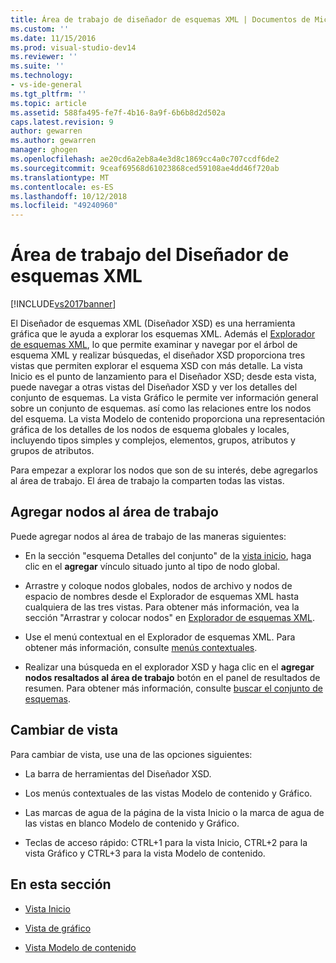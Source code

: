 ```yaml
---
title: Área de trabajo de diseñador de esquemas XML | Documentos de Microsoft
ms.custom: ''
ms.date: 11/15/2016
ms.prod: visual-studio-dev14
ms.reviewer: ''
ms.suite: ''
ms.technology:
- vs-ide-general
ms.tgt_pltfrm: ''
ms.topic: article
ms.assetid: 588fa495-fe7f-4b16-8a9f-6b6b8d2d502a
caps.latest.revision: 9
author: gewarren
ms.author: gewarren
manager: ghogen
ms.openlocfilehash: ae20cd6a2eb8a4e3d8c1869cc4a0c707ccdf6de2
ms.sourcegitcommit: 9ceaf69568d61023868ced59108ae4dd46f720ab
ms.translationtype: MT
ms.contentlocale: es-ES
ms.lasthandoff: 10/12/2018
ms.locfileid: "49240960"
---
```

# <a name="xml-schema-designer-workspace"></a>Área de trabajo del Diseñador de esquemas XML
[!INCLUDE[vs2017banner](../includes/vs2017banner.md)]

  
El Diseñador de esquemas XML (Diseñador XSD) es una herramienta gráfica que le ayuda a explorar los esquemas XML. Además el [Explorador de esquemas XML](../xml-tools/xml-schema-explorer.md), lo que permite examinar y navegar por el árbol de esquema XML y realizar búsquedas, el diseñador XSD proporciona tres vistas que permiten explorar el esquema XSD con más detalle. La vista Inicio es el punto de lanzamiento para el Diseñador XSD; desde esta vista, puede navegar a otras vistas del Diseñador XSD y ver los detalles del conjunto de esquemas. La vista Gráfico le permite ver información general sobre un conjunto de esquemas. así como las relaciones entre los nodos del esquema. La vista Modelo de contenido proporciona una representación gráfica de los detalles de los nodos de esquema globales y locales, incluyendo tipos simples y complejos, elementos, grupos, atributos y grupos de atributos.  
  
 Para empezar a explorar los nodos que son de su interés, debe agregarlos al área de trabajo. El área de trabajo la comparten todas las vistas.  
  
## <a name="adding-nodes-to-the-workspace"></a>Agregar nodos al área de trabajo  
 Puede agregar nodos al área de trabajo de las maneras siguientes:  
  
-   En la sección "esquema Detalles del conjunto" de la [vista inicio](../xml-tools/start-view.md), haga clic en el **agregar** vínculo situado junto al tipo de nodo global.  
  
-   Arrastre y coloque nodos globales, nodos de archivo y nodos de espacio de nombres desde el Explorador de esquemas XML hasta cualquiera de las tres vistas. Para obtener más información, vea la sección "Arrastrar y colocar nodos" en [Explorador de esquemas XML](../xml-tools/xml-schema-explorer.md).  
  
-   Use el menú contextual en el Explorador de esquemas XML. Para obtener más información, consulte [menús contextuales](../xml-tools/context-menus-xml-schema-explorer.md).  
  
-   Realizar una búsqueda en el explorador XSD y haga clic en el **agregar nodos resaltados al área de trabajo** botón en el panel de resultados de resumen. Para obtener más información, consulte [buscar el conjunto de esquemas](../xml-tools/searching-the-schema-set.md).  
  
## <a name="view-switching"></a>Cambiar de vista  
 Para cambiar de vista, use una de las opciones siguientes:  
  
-   La barra de herramientas del Diseñador XSD.  
  
-   Los menús contextuales de las vistas Modelo de contenido y Gráfico.  
  
-   Las marcas de agua de la página de la vista Inicio o la marca de agua de las vistas en blanco Modelo de contenido y Gráfico.  
  
-   Teclas de acceso rápido: CTRL+1 para la vista Inicio, CTRL+2 para la vista Gráfico y CTRL+3 para la vista Modelo de contenido.  
  
## <a name="in-this-section"></a>En esta sección  
  
-   [Vista Inicio](../xml-tools/start-view.md)  
  
-   [Vista de gráfico](../xml-tools/graph-view.md)  
  
-   [Vista Modelo de contenido](../xml-tools/content-model-view.md)



